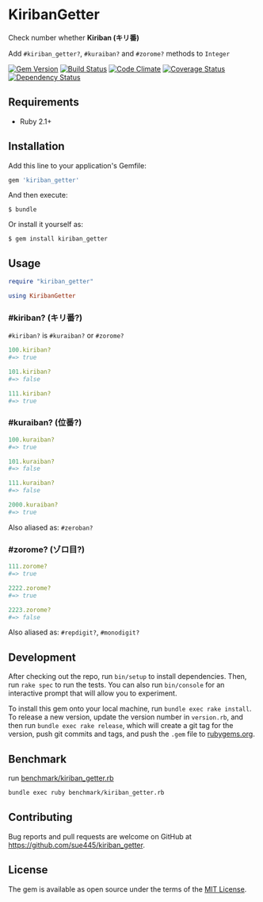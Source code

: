 # KiribanGetter
Check number whether **Kiriban (キリ番)**

Add `#kiriban_getter?`, `#kuraiban?` and `#zorome?` methods to `Integer`

[![Gem Version](https://badge.fury.io/rb/kiriban_getter.svg)](https://badge.fury.io/rb/kiriban_getter)
[![Build Status](https://travis-ci.org/sue445/zatsu_monitor.svg?branch=master)](https://travis-ci.org/sue445/zatsu_monitor)
[![Code Climate](https://codeclimate.com/github/sue445/kiriban_getter/badges/gpa.svg)](https://codeclimate.com/github/sue445/kiriban_getter)
[![Coverage Status](https://coveralls.io/repos/github/sue445/kiriban_getter/badge.svg?branch=master)](https://coveralls.io/github/sue445/kiriban_getter?branch=master)
[![Dependency Status](https://gemnasium.com/badges/github.com/sue445/kiriban_getter.svg)](https://gemnasium.com/github.com/sue445/kiriban_getter)

## Requirements
* Ruby 2.1+

## Installation

Add this line to your application's Gemfile:

```ruby
gem 'kiriban_getter'
```

And then execute:

    $ bundle

Or install it yourself as:

    $ gem install kiriban_getter

## Usage
```ruby
require "kiriban_getter"

using KiribanGetter
```

### #kiriban? (キリ番?)
`#kiriban?` is `#kuraiban?` or `#zorome?`

```ruby
100.kiriban?
#=> true

101.kiriban?
#=> false

111.kiriban?
#=> true
```

### #kuraiban? (位番?)
```ruby
100.kuraiban?
#=> true

101.kuraiban?
#=> false

111.kuraiban?
#=> false

2000.kuraiban?
#=> true
```

Also aliased as: `#zeroban?`


### #zorome? (ゾロ目?)
```ruby
111.zorome?
#=> true

2222.zorome?
#=> true

2223.zorome?
#=> false
```

Also aliased as: `#repdigit?`, `#monodigit?`

## Development

After checking out the repo, run `bin/setup` to install dependencies. Then, run `rake spec` to run the tests. You can also run `bin/console` for an interactive prompt that will allow you to experiment.

To install this gem onto your local machine, run `bundle exec rake install`. To release a new version, update the version number in `version.rb`, and then run `bundle exec rake release`, which will create a git tag for the version, push git commits and tags, and push the `.gem` file to [rubygems.org](https://rubygems.org).

## Benchmark
run [benchmark/kiriban_getter.rb](benchmark/kiriban_getter.rb)

```sh
bundle exec ruby benchmark/kiriban_getter.rb
```

## Contributing

Bug reports and pull requests are welcome on GitHub at https://github.com/sue445/kiriban_getter.


## License

The gem is available as open source under the terms of the [MIT License](http://opensource.org/licenses/MIT).

